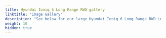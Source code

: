 ```yaml
---
title: Hyundai Ioniq 6 Long Range RWD gallery
linktitle: "Image Gallery"
description: "See below for our large Hyundai Ioniq 6 Long Range RWD image gallery. Click pictures for high-resolution versions."
weight: 10
hidden: true
---
```

<!-- markdownlint-disable MD033 -->
<object type="image/svg+xml" data="../modelnavigation.svg"></object>
<div class="pswp-gallery pswp-grid-container" id ="my-gallery">
<div class="pswp-grid-item">
<a href="https://media.evkx.net/multimedia/models/hyundai/ioniq_6/ioniq_6_long_range_rwd/exterior_1.jpg"
data-pswp-src="https://media.evkx.net/multimedia/models/hyundai/ioniq_6/ioniq_6_long_range_rwd/exterior_1.jpg"
data-pswp-width="3000"
data-pswp-height="2001" 
target="_blank">
<img src="https://media.evkx.net/multimedia/models/hyundai/ioniq_6/ioniq_6_long_range_rwd/exterior_1_xst.jpg" alt="Hyundai Ioniq 6 Long Range RWD" width="200px" height="0px" />
</a>
</div>
<div class="pswp-grid-item">
<a href="https://media.evkx.net/multimedia/models/hyundai/ioniq_6/ioniq_6_long_range_rwd/exterior_2.jpg"
data-pswp-src="https://media.evkx.net/multimedia/models/hyundai/ioniq_6/ioniq_6_long_range_rwd/exterior_2.jpg"
data-pswp-width="3000"
data-pswp-height="1687" 
target="_blank">
<img src="https://media.evkx.net/multimedia/models/hyundai/ioniq_6/ioniq_6_long_range_rwd/exterior_2_xst.jpg" alt="Hyundai Ioniq 6 Long Range RWD" width="200px" height="0px" />
</a>
</div>
<div class="pswp-grid-item">
<a href="https://media.evkx.net/multimedia/models/hyundai/ioniq_6/ioniq_6_long_range_rwd/exterior_3.jpg"
data-pswp-src="https://media.evkx.net/multimedia/models/hyundai/ioniq_6/ioniq_6_long_range_rwd/exterior_3.jpg"
data-pswp-width="3000"
data-pswp-height="2250" 
target="_blank">
<img src="https://media.evkx.net/multimedia/models/hyundai/ioniq_6/ioniq_6_long_range_rwd/exterior_3_xst.jpg" alt="Hyundai Ioniq 6 Long Range RWD" width="200px" height="0px" />
</a>
</div>
<div class="pswp-grid-item">
<a href="https://media.evkx.net/multimedia/models/hyundai/ioniq_6/ioniq_6_long_range_rwd/exterior_4.jpg"
data-pswp-src="https://media.evkx.net/multimedia/models/hyundai/ioniq_6/ioniq_6_long_range_rwd/exterior_4.jpg"
data-pswp-width="3000"
data-pswp-height="2001" 
target="_blank">
<img src="https://media.evkx.net/multimedia/models/hyundai/ioniq_6/ioniq_6_long_range_rwd/exterior_4_xst.jpg" alt="Hyundai Ioniq 6 Long Range RWD" width="200px" height="0px" />
</a>
</div>
<div class="pswp-grid-item">
<a href="https://media.evkx.net/multimedia/models/hyundai/ioniq_6/ioniq_6_long_range_rwd/frontseats_1.jpg"
data-pswp-src="https://media.evkx.net/multimedia/models/hyundai/ioniq_6/ioniq_6_long_range_rwd/frontseats_1.jpg"
data-pswp-width="3000"
data-pswp-height="2000" 
target="_blank">
<img src="https://media.evkx.net/multimedia/models/hyundai/ioniq_6/ioniq_6_long_range_rwd/frontseats_1_xst.jpg" alt="Hyundai Ioniq 6 Long Range RWD" width="200px" height="0px" />
</a>
</div>
<div class="pswp-grid-item">
<a href="https://media.evkx.net/multimedia/models/hyundai/ioniq_6/ioniq_6_long_range_rwd/frontseats_2.jpg"
data-pswp-src="https://media.evkx.net/multimedia/models/hyundai/ioniq_6/ioniq_6_long_range_rwd/frontseats_2.jpg"
data-pswp-width="3000"
data-pswp-height="1716" 
target="_blank">
<img src="https://media.evkx.net/multimedia/models/hyundai/ioniq_6/ioniq_6_long_range_rwd/frontseats_2_xst.jpg" alt="Hyundai Ioniq 6 Long Range RWD" width="200px" height="0px" />
</a>
</div>
<div class="pswp-grid-item">
<a href="https://media.evkx.net/multimedia/models/hyundai/ioniq_6/ioniq_6_long_range_rwd/headlights_1.jpg"
data-pswp-src="https://media.evkx.net/multimedia/models/hyundai/ioniq_6/ioniq_6_long_range_rwd/headlights_1.jpg"
data-pswp-width="3000"
data-pswp-height="2000" 
target="_blank">
<img src="https://media.evkx.net/multimedia/models/hyundai/ioniq_6/ioniq_6_long_range_rwd/headlights_1_xst.jpg" alt="Hyundai Ioniq 6 Long Range RWD" width="200px" height="0px" />
</a>
</div>
<div class="pswp-grid-item">
<a href="https://media.evkx.net/multimedia/models/hyundai/ioniq_6/ioniq_6_long_range_rwd/interior_1.jpg"
data-pswp-src="https://media.evkx.net/multimedia/models/hyundai/ioniq_6/ioniq_6_long_range_rwd/interior_1.jpg"
data-pswp-width="3000"
data-pswp-height="1729" 
target="_blank">
<img src="https://media.evkx.net/multimedia/models/hyundai/ioniq_6/ioniq_6_long_range_rwd/interior_1_xst.jpg" alt="Hyundai Ioniq 6 Long Range RWD" width="200px" height="0px" />
</a>
</div>
<div class="pswp-grid-item">
<a href="https://media.evkx.net/multimedia/models/hyundai/ioniq_6/ioniq_6_long_range_rwd/interior_2.jpg"
data-pswp-src="https://media.evkx.net/multimedia/models/hyundai/ioniq_6/ioniq_6_long_range_rwd/interior_2.jpg"
data-pswp-width="3000"
data-pswp-height="2000" 
target="_blank">
<img src="https://media.evkx.net/multimedia/models/hyundai/ioniq_6/ioniq_6_long_range_rwd/interior_2_xst.jpg" alt="Hyundai Ioniq 6 Long Range RWD" width="200px" height="0px" />
</a>
</div>
<div class="pswp-grid-item">
<a href="https://media.evkx.net/multimedia/models/hyundai/ioniq_6/ioniq_6_long_range_rwd/interior_3.jpg"
data-pswp-src="https://media.evkx.net/multimedia/models/hyundai/ioniq_6/ioniq_6_long_range_rwd/interior_3.jpg"
data-pswp-width="3000"
data-pswp-height="2001" 
target="_blank">
<img src="https://media.evkx.net/multimedia/models/hyundai/ioniq_6/ioniq_6_long_range_rwd/interior_3_xst.jpg" alt="Hyundai Ioniq 6 Long Range RWD" width="200px" height="0px" />
</a>
</div>
<div class="pswp-grid-item">
<a href="https://media.evkx.net/multimedia/models/hyundai/ioniq_6/ioniq_6_long_range_rwd/main_1.jpg"
data-pswp-src="https://media.evkx.net/multimedia/models/hyundai/ioniq_6/ioniq_6_long_range_rwd/main_1.jpg"
data-pswp-width="3000"
data-pswp-height="2001" 
target="_blank">
<img src="https://media.evkx.net/multimedia/models/hyundai/ioniq_6/ioniq_6_long_range_rwd/main_1_xst.jpg" alt="Hyundai Ioniq 6 Long Range RWD" width="200px" height="0px" />
</a>
</div>
<div class="pswp-grid-item">
<a href="https://media.evkx.net/multimedia/models/hyundai/ioniq_6/ioniq_6_long_range_rwd/rearlights_1.jpg"
data-pswp-src="https://media.evkx.net/multimedia/models/hyundai/ioniq_6/ioniq_6_long_range_rwd/rearlights_1.jpg"
data-pswp-width="3000"
data-pswp-height="2001" 
target="_blank">
<img src="https://media.evkx.net/multimedia/models/hyundai/ioniq_6/ioniq_6_long_range_rwd/rearlights_1_xst.jpg" alt="Hyundai Ioniq 6 Long Range RWD" width="200px" height="0px" />
</a>
</div>
<div class="pswp-grid-item">
<a href="https://media.evkx.net/multimedia/models/hyundai/ioniq_6/ioniq_6_long_range_rwd/screens_1.jpg"
data-pswp-src="https://media.evkx.net/multimedia/models/hyundai/ioniq_6/ioniq_6_long_range_rwd/screens_1.jpg"
data-pswp-width="3000"
data-pswp-height="2000" 
target="_blank">
<img src="https://media.evkx.net/multimedia/models/hyundai/ioniq_6/ioniq_6_long_range_rwd/screens_1_xst.jpg" alt="Hyundai Ioniq 6 Long Range RWD" width="200px" height="0px" />
</a>
</div>
<div class="pswp-grid-item">
<a href="https://media.evkx.net/multimedia/models/hyundai/ioniq_6/ioniq_6_long_range_rwd/screens_2.jpg"
data-pswp-src="https://media.evkx.net/multimedia/models/hyundai/ioniq_6/ioniq_6_long_range_rwd/screens_2.jpg"
data-pswp-width="3000"
data-pswp-height="2000" 
target="_blank">
<img src="https://media.evkx.net/multimedia/models/hyundai/ioniq_6/ioniq_6_long_range_rwd/screens_2_xst.jpg" alt="Hyundai Ioniq 6 Long Range RWD" width="200px" height="0px" />
</a>
</div>
<div class="pswp-grid-item">
<a href="https://media.evkx.net/multimedia/models/hyundai/ioniq_6/ioniq_6_long_range_rwd/screens_3.jpg"
data-pswp-src="https://media.evkx.net/multimedia/models/hyundai/ioniq_6/ioniq_6_long_range_rwd/screens_3.jpg"
data-pswp-width="3000"
data-pswp-height="2001" 
target="_blank">
<img src="https://media.evkx.net/multimedia/models/hyundai/ioniq_6/ioniq_6_long_range_rwd/screens_3_xst.jpg" alt="Hyundai Ioniq 6 Long Range RWD" width="200px" height="0px" />
</a>
</div>
<div class="pswp-grid-item">
<a href="https://media.evkx.net/multimedia/models/hyundai/ioniq_6/ioniq_6_long_range_rwd/secondrowseats_1.jpg"
data-pswp-src="https://media.evkx.net/multimedia/models/hyundai/ioniq_6/ioniq_6_long_range_rwd/secondrowseats_1.jpg"
data-pswp-width="3000"
data-pswp-height="2123" 
target="_blank">
<img src="https://media.evkx.net/multimedia/models/hyundai/ioniq_6/ioniq_6_long_range_rwd/secondrowseats_1_xst.jpg" alt="Hyundai Ioniq 6 Long Range RWD" width="200px" height="0px" />
</a>
</div>
<div class="pswp-grid-item">
<a href="https://media.evkx.net/multimedia/models/hyundai/ioniq_6/ioniq_6_long_range_rwd/secondrowseats_2.jpg"
data-pswp-src="https://media.evkx.net/multimedia/models/hyundai/ioniq_6/ioniq_6_long_range_rwd/secondrowseats_2.jpg"
data-pswp-width="3000"
data-pswp-height="2000" 
target="_blank">
<img src="https://media.evkx.net/multimedia/models/hyundai/ioniq_6/ioniq_6_long_range_rwd/secondrowseats_2_xst.jpg" alt="Hyundai Ioniq 6 Long Range RWD" width="200px" height="0px" />
</a>
</div>
<div class="pswp-grid-item">
<a href="https://media.evkx.net/multimedia/models/hyundai/ioniq_6/ioniq_6_long_range_rwd/soundsystem_1.jpg"
data-pswp-src="https://media.evkx.net/multimedia/models/hyundai/ioniq_6/ioniq_6_long_range_rwd/soundsystem_1.jpg"
data-pswp-width="3000"
data-pswp-height="2100" 
target="_blank">
<img src="https://media.evkx.net/multimedia/models/hyundai/ioniq_6/ioniq_6_long_range_rwd/soundsystem_1_xst.jpg" alt="Hyundai Ioniq 6 Long Range RWD" width="200px" height="0px" />
</a>
</div>
<div class="pswp-grid-item">
<a href="https://media.evkx.net/multimedia/models/hyundai/ioniq_6/ioniq_6_long_range_rwd/v2l_1.jpg"
data-pswp-src="https://media.evkx.net/multimedia/models/hyundai/ioniq_6/ioniq_6_long_range_rwd/v2l_1.jpg"
data-pswp-width="3000"
data-pswp-height="2001" 
target="_blank">
<img src="https://media.evkx.net/multimedia/models/hyundai/ioniq_6/ioniq_6_long_range_rwd/v2l_1_xst.jpg" alt="Hyundai Ioniq 6 Long Range RWD" width="200px" height="0px" />
</a>
</div>
</div>
<script type="module">
  import PhotoSwipeLightbox from '/js/photoswipe-lightbox.esm.js';
    const lightbox = new PhotoSwipeLightbox({
       gallery: '#my-gallery',
        children: 'a',
        pswpModule: () => import('/js/photoswipe.esm.js')
    });
lightbox.init();
</script>
